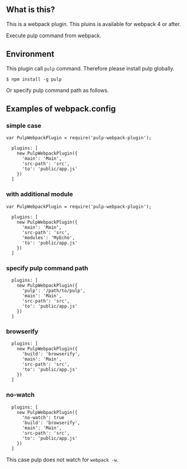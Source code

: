## What is this?

This is a webpack plugin. 
This pluins is available for webpack 4 or after.

Execute pulp command from webpack.

## Environment

This plugin call `pulp` command.
Therefore please install pulp globally.

```
$ npm install -g pulp
```

Or specify pulp command path as follows.

## Examples of webpack.config

### simple case

```
var PulpWebpackPlugin = require('pulp-webpack-plugin');
```

```
  plugins: [
    new PulpWebpackPlugin({
      'main': 'Main',
      'src-path': 'src',
      'to': 'public/app.js'
    })
  ]
```

### with additional module

```
var PulpWebpackPlugin = require('pulp-webpack-plugin');
```

```
  plugins: [
    new PulpWebpackPlugin({
      'main': 'Main',
      'src-path': 'src',
      'modules': 'MyEcho',
      'to': 'public/app.js'
    })
  ]
```

### specify pulp command path

```
  plugins: [
    new PulpWebpackPlugin({
      'pulp': '/path/to/pulp',
      'main': 'Main',
      'src-path': 'src',
      'to': 'public/app.js'
    })
  ]
```

### browserify


```
  plugins: [
    new PulpWebpackPlugin({
      'build': 'browserify',
      'main': 'Main',
      'src-path': 'src',
      'to': 'public/app.js'
    })
  ]
```

### no-watch

```
  plugins: [
    new PulpWebpackPlugin({
      'no-watch': true
      'build': 'browserify',
      'main': 'Main',
      'src-path': 'src',
      'to': 'public/app.js'
    })
  ]
```

This case pulp does not watch for `webpack -w`.
